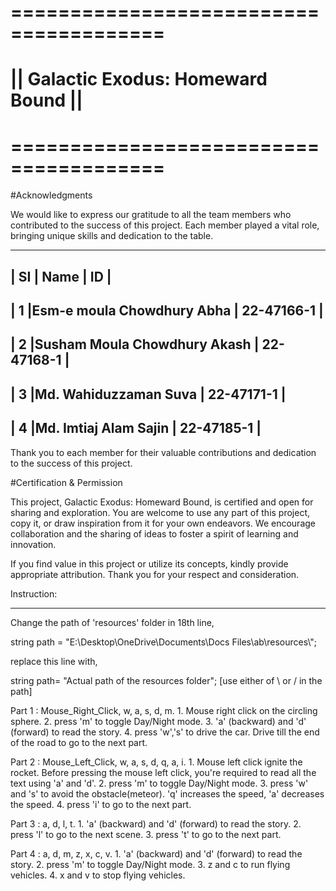 #						=======================================
#					||  Galactic Exodus: Homeward Bound  ||
#						=======================================


#Acknowledgments

We would like to express our gratitude to all the team members who contributed to the success of this project. Each member played a vital role, bringing unique skills and dedication to the table.

------------------------------------------------------
| SI |       Name                  |       ID        |
------------------------------------------------------
|  1 |Esm-e moula Chowdhury Abha   |  22-47166-1     |
------------------------------------------------------
|  2 |Susham Moula Chowdhury Akash |  22-47168-1     |
------------------------------------------------------     
|  3 |Md. Wahiduzzaman Suva        |  22-47171-1     |
------------------------------------------------------
|  4 |Md. Imtiaj Alam Sajin        |  22-47185-1     |
------------------------------------------------------

Thank you to each member for their valuable contributions and dedication to the success of this project.


#Certification & Permission

This project, Galactic Exodus: Homeward Bound, is certified and open for sharing and exploration. You are welcome to use any part of this project, copy it, or draw inspiration from it for your own endeavors. We encourage collaboration and the sharing of ideas to foster a spirit of learning and innovation.

If you find value in this project or utilize its concepts, kindly provide appropriate attribution. Thank you for your respect and consideration.











Instruction:
_____________________________________________________________________________________________________________________________________________

Change the path of 'resources' folder in 18th line,

string path = "E:\\Desktop\\OneDrive\\Documents\\Docs Files\\ab\\resources\\";

replace this line with,

string path= "Actual path of the resources folder";                           [use either of \\ or / in the path]


Part 1 : Mouse_Right_Click, w, a, s, d, m.
	1. Mouse right click on the circling sphere. 
	2. press 'm' to toggle Day/Night mode.
	3. 'a' (backward) and 'd' (forward) to read the story.
	4. press 'w','s' to drive the car. Drive till the end of the road to go to the next part.

Part 2 : Mouse_Left_Click, w, a, s, d, q, a, i.
	1. Mouse left click ignite the rocket. Before pressing the mouse left click, you're required to read all the text using 'a' and 'd'. 
	2. press 'm' to toggle Day/Night mode.
	3. press 'w' and 's' to avoid the obstacle(meteor). 'q' increases the speed, 'a' decreases the speed.
	4. press 'i' to go to the next part.

Part 3 : a, d, l, t.
	1. 'a' (backward) and 'd' (forward) to read the story.
	2. press 'l' to go to the next scene.
	3. press 't' to go to the next part.

Part 4 : a, d, m, z, x, c, v.
	1. 'a' (backward) and 'd' (forward) to read the story.
	2. press 'm' to toggle Day/Night mode.
	3. z and c to run flying vehicles.
	4. x and v to stop flying vehicles.
